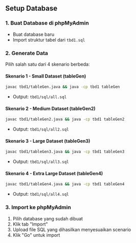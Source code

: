 ## Setup Database

### 1. Buat Database di phpMyAdmin
- Buat database baru
- Import struktur tabel dari `tbd1.sql`

### 2. Generate Data 
Pilih salah satu dari 4 skenario berbeda:

#### Skenario 1 - Small Dataset (tableGen)
```bash
javac tbd1/tableGen.java && java -cp tbd1 tableGen
```
- Output: `tbd1/sql/all.sql`

#### Skenario 2 - Medium Dataset (tableGen2)
```bash
javac tbd1/tableGen2.java && java -cp tbd1 tableGen2
```
- Output: `tbd1/sql/all2.sql`

#### Skenario 3 - Large Dataset (tableGen3)
```bash
javac tbd1/tableGen3.java && java -cp tbd1 tableGen3
```
- Output: `tbd1/sql/all3.sql`

#### Skenario 4 - Extra Large Dataset (tableGen4)
```bash
javac tbd1/tableGen4.java && java -cp tbd1 tableGen4
```
- Output: `tbd1/sql/all4.sql`

### 3. Import ke phpMyAdmin
1. Pilih database yang sudah dibuat
2. Klik tab "Import"
3. Upload file SQL yang dihasilkan menyesuaikan scenario
4. Klik "Go" untuk import
